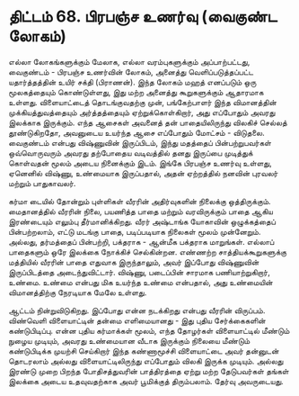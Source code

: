 # திட்டம் 68. பிரபஞ்ச உணர்வு (வைகுண்ட லோகம்)

எல்லா லோகங்களுக்கும் மேலாக, எல்லா வரம்புகளுக்கும் அப்பாற்பட்டது, வைகுண்டம் - பிரபஞ்ச உணர்வின் லோகம், அனைத்து வெளிப்படுத்தப்பட்ட யதார்த்தத்தின் உயிர் சக்தி (பிராணன்). இந்த லோகம் மஹத் எனப்படும் ஒரு மூலகத்தையும் கொண்டுள்ளது, இது மற்ற அனைத்து கூறுகளுக்கும் ஆதாரமாக உள்ளது. விளையாட்டைத் தொடங்குவதற்கு முன், பங்கேற்பாளர் இந்த விமானத்தின் முக்கியத்துவத்தையும் அர்த்தத்தையும் ஏற்றுக்கொள்கிறார், அது எப்போதும் அவரது இலக்காக இருக்கும். எந்த ஆசைகள் அவனைத் தன் பாதையிலிருந்து விலகிச் செல்லத் தூண்டுகிறதோ, அவனுடைய உயர்ந்த ஆசை எப்போதும் மோட்சம் - விடுதலை. வைகுண்டம் என்பது விஷ்ணுவின் இருப்பிடம், இந்து மதத்தைப் பின்பற்றுபவர்கள் ஒவ்வொருவரும் அவரது தற்போதைய வடிவத்தில் தனது இருப்பை முடித்துக் கொள்வதன் மூலம் அடைய நினைக்கும் இடம். இங்கே பிரபஞ்ச உணர்வு உள்ளது, ஏனெனில் விஷ்ணு, உண்மையாக இருப்பதால், அதன் ஏற்றத்தில் நனவின் புரவலர் மற்றும் பாதுகாவலர்.

கர்மா டையில் தோன்றும் புள்ளிகள் வீரரின் அதிர்வுகளின் நிலைக்கு ஒத்திருக்கும். மைதானத்தில் வீரரின் நிலை, பயணித்த பாதை மற்றும் வரவிருக்கும் பாதை ஆகிய இரண்டையும் எலும்பு தீர்மானிக்கிறது. வீரர் அஷ்டாங்க யோகாவின் ஒழுக்கத்தைப் பின்பற்றலாம், எட்டு மடங்கு பாதை, படிப்படியாக நிலைகள் மூலம் முன்னேறும். அல்லது, தர்மத்தைப் பின்பற்றி, பக்தராக - ஆன்மீக பக்தராக மாறுங்கள். எல்லாப் பாதைகளும் ஒரே இலக்கை நோக்கிச் செல்கின்றன. எண்ணற்ற சாத்தியக்கூறுகளுக்கு மத்தியில் வீரரின் பாதை எதுவாக இருந்தாலும், அவர் இப்போது விஷ்ணுவின் இருப்பிடத்தை அடைந்துவிட்டார். விஷ்ணு, படைப்பின் சாரமாக பணியாற்றுகிறார், உண்மை. உண்மை என்பது மிக உயர்ந்த உண்மை என்பதால், அது உண்மையின் விமானத்திற்கு நேரடியாக மேலே உள்ளது.

ஆட்டம் நின்றுவிடுகிறது. இப்போது என்ன நடக்கிறது என்பது வீரரின் விருப்பம். விண்வெளி விளையாட்டின் தன்மை எளிமையானது - இது புதிய சேர்க்கைகளின் கண்டுபிடிப்பு. என்ன புதிய கர்மாக்கள் மூலம், எந்த தோழர்கள் விளையாட்டில் மீண்டும் நுழைய முடியும், அவரது உண்மையான வீடாக இருக்கும் நிலையை மீண்டும் கண்டுபிடிக்க முயற்சி செய்கிறார் இந்த கண்ணாமூச்சி விளையாட்டை அவர் தன்னுடன் தொடரலாம் அல்லது விளையாட்டிலிருந்து எப்போதும் விலகி இருக்க முடியும். அல்லது இரண்டு முறை பிறந்த போதிசத்துவரின் பாத்திரத்தை ஏற்று மற்ற தேடுபவர்கள் தங்கள் இலக்கை அடைய உதவுவதற்காக அவர் பூமிக்குத் திரும்பலாம். தேர்வு அவருடையது.
